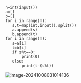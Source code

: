 ```
n=int(input())
a=[]
b=[]
for i in range(n):
   s,t=map(int,input().split())
   a.append(s)
   b.append(t)
for i in range(n):
   s=a[i]
   t=b[i]
   if s%t==0:
       print(0)
   else:
       print(t-(s%t))
```

![image-20241008031014136](C:\Users\huawei\AppData\Roaming\Typora\typora-user-images\image-20241008031014136.png)